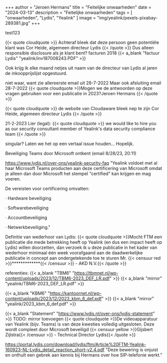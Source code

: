 +++
author = "Jeroen Hermans"
title = "Feitelijke onwaarheden"
date = "2024-03-13"
description = "Feitelijke onwaarheden"
tags = [
    "onwaarheden", "Lydis", "Yealink"
]
image = "img/yealink/pexels-pixabay-289381.jpg"
+++

test123
<!--more-->
{{< quote cloudquote >}}
Achteraf bleek dat deze persoon geen potentiële klant was <span>Cor Heide, algemeen directeur Lydis</span>
{{< /quote >}}
Dus alleen responsible disclosure als je klant bent?
facturen 2018
{{< a_blank "factuur Lydis" "yealink/inv187008243.PDF" >}}

Ook krijg ik elke maand netjes uit naam van de directeur van Lydis al jaren de inkoopprijslijst opgestuurd.

niet waar, want zie allereerste email uit 28-7-2022
Maar ook afsluiting email 28-7-2022
{{< quote cloudquote >}}Mogen we de antwoorden op deze vragen gebruiken voor een publicatie in 2023?<span>Jeroen Hermans</span>
{{< /quote >}}

{{< quote cloudquote >}}
de website van Cloudaware bleek nep te zijn <span>Cor Heide, algemeen directeur Lydis</span>
{{< /quote >}}



21-2-2023 Lier (legal):
{{< quote cloudquote >}}
we would like to hire you as our security consultant <span>member of Yealink's data security compliance team</span>
{{< /quote >}}

singular? Laten we het op een vertaal issue houden... Hopelijk.

Beveiliging Teams door Microsoft ontkent (email 8/28/23, 20:11)

https://www.lydis.nl/over-ons/yealink-security-faq
"Yealink voldoet met al haar Microsoft Teams producten aan deze certificering van Microsoft omdat je alleen dan door Microsoft het stempel "certified" kan krijgen en mag voeren.


De vereisten voor certificering omvatten:

· Hardware beveiliging

· Softwarebeveiliging

· Accountbeveiliging

· Netwerkbeveiliging."


Definitie van wederhoor van Lydis:
{{< quote cloudquote >}}Mocht FTM een publicatie die mede betrekking heeft op Yealink (en dus een impact heeft op Lydis) willen doorzetten, dan verzoek ik u deze publicatie in het kader van wederhoor minimaal één week voorafgaand aan de daadwerkelijke publicatie in concept aan ondergetekende toe te sturen
<span>Mr. {{< censuur red >}}*************{{< /censuur >}} - AKD N.V.</span>{{< /quote >}}

referenties:
{{< a_blank "TBM6" "https://tbmnet.nl/wp-content/uploads/2023/12/TBM6-2023_DEF_LR.pdf" >}}
{{< a_blank "mirror" "yealink/TBM6-2023_DEF_LR.pdf" >}}

{{< a_blank "KBM6" "https://kantoornet.nl/wp-content/uploads/2023/12/2023_kbm_6_def.pdf" >}}
{{< a_blank "mirror" "yealink/2023_kbm_6_def.pdf" >}}


{{< a_blank "Statement" "https://www.lydis.nl/over-ons/lydis-statement" >}}
TODO: mirror toevoegen
{{< quote cloudquote >}}De videoapparatuur van Yealink (bijv. Teams) is van deze kwesties volledig uitgesloten. Deze wordt compleet door Microsoft beveiligd
<span>{{< censuur yellow >}}Gijsbert Zijlstra{{< /censuur >}} - Technical Director Lydis</span>{{< /quote >}}


https://portal.lydis.com/download/lydis/ftm/Article%20FTM-Yealink-160923-NL-Lydis_detail_reaction_short-v2.4.pdf
"Deze bewering is onjuist en onthult een gebrek aan kennis bij Hermans over hoe SIP-telefonie werkt."


